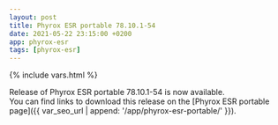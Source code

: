 ```yaml
---
layout: post
title: Phyrox ESR portable 78.10.1-54
date: 2021-05-22 23:15:00 +0200
app: phyrox-esr
tags: [phyrox-esr]
---
```

{% include vars.html %}

Release of Phyrox ESR portable 78.10.1-54 is now available.<br />
You can find links to download this release on the [Phyrox ESR portable page]({{ var_seo_url | append: '/app/phyrox-esr-portable/' }}).
